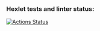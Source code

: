 ### Hexlet tests and linter status:
[![Actions Status](https://github.com/dmitanisimov/data-analytics-project-92/actions/workflows/hexlet-check.yml/badge.svg)](https://github.com/dmitanisimov/data-analytics-project-92/actions)